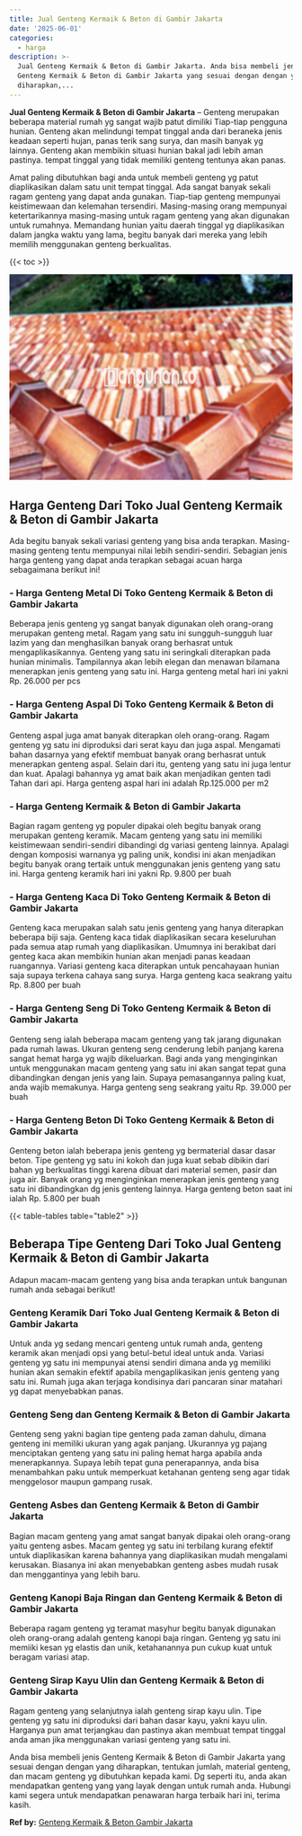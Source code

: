 ```yaml
---
title: Jual Genteng Kermaik & Beton di Gambir Jakarta
date: '2025-06-01'
categories:
  - harga
description: >-
  Jual Genteng Kermaik & Beton di Gambir Jakarta. Anda bisa membeli jenis
  Genteng Kermaik & Beton di Gambir Jakarta yang sesuai dengan dengan yang
  diharapkan,...
---
```


**Jual Genteng Kermaik & Beton di Gambir Jakarta** – Genteng merupakan beberapa material rumah yg sangat wajib patut dimiliki Tiap-tiap pengguna hunian. Genteng akan melindungi tempat tinggal anda dari beraneka jenis keadaan seperti hujan, panas terik sang surya, dan masih banyak yg lainnya. Genteng akan membikin situasi hunian bakal jadi lebih aman pastinya. tempat tinggal yang tidak memiliki genteng tentunya akan panas.

Amat paling dibutuhkan bagi anda untuk membeli genteng yg patut diaplikasikan dalam satu unit tempat tinggal. Ada sangat banyak sekali ragam genteng yang dapat anda gunakan. Tiap-tiap genteng mempunyai keistimewaan dan kelemahan tersendiri. Masing-masing orang mempunyai ketertarikannya masing-masing untuk ragam genteng yang akan digunakan untuk rumahnya. Memandang hunian yaitu daerah tinggal yg diaplikasikan dalam jangka waktu yang lama, begitu banyak dari mereka yang lebih memilih menggunakan genteng berkualitas.

{{< toc >}}

![Jual Genteng Kermaik & Beton di Gambir Jakarta](/images/genteng-minimalis-murah29.png)

## Harga Genteng Dari Toko Jual Genteng Kermaik & Beton di Gambir Jakarta

Ada begitu banyak sekali variasi genteng yang bisa anda terapkan. Masing-masing genteng tentu mempunyai nilai lebih sendiri-sendiri. Sebagian jenis harga genteng yang dapat anda terapkan sebagai acuan harga sebagaimana berikut ini!

### \- Harga Genteng Metal Di Toko Genteng Kermaik & Beton di Gambir Jakarta

Beberapa jenis genteng yg sangat banyak digunakan oleh orang-orang merupakan genteng metal. Ragam yang satu ini sungguh-sungguh luar lazim yang dan menghasilkan banyak orang berhasrat untuk mengaplikasikannya. Genteng yang satu ini seringkali diterapkan pada hunian minimalis. Tampilannya akan lebih elegan dan menawan bilamana menerapkan jenis genteng yang satu ini. Harga genteng metal hari ini yakni Rp. 26.000 per pcs

### \- Harga Genteng Aspal Di Toko Genteng Kermaik & Beton di Gambir Jakarta

Genteng aspal juga amat banyak diterapkan oleh orang-orang. Ragam genteng yg satu ini diproduksi dari serat kayu dan juga aspal. Mengamati bahan dasarnya yang efektif membuat banyak orang berhasrat untuk menerapkan genteng aspal. Selain dari itu, genteng yang satu ini juga lentur dan kuat. Apalagi bahannya yg amat baik akan menjadikan genten tadi Tahan dari api. Harga genteng aspal hari ini adalah Rp.125.000 per m2

### \- Harga Genteng Kermaik & Beton di Gambir Jakarta

Bagian ragam genteng yg populer dipakai oleh begitu banyak orang merupakan genteng keramik. Macam genteng yang satu ini memiliki keistimewaan sendiri-sendiri dibandingi dg variasi genteng lainnya. Apalagi dengan komposisi warnanya yg paling unik, kondisi ini akan menjadikan begitu banyak orang tertaik untuk menggunakan jenis genteng yang satu ini. Harga genteng keramik hari ini yakni Rp. 9.800 per buah

### \- Harga Genteng Kaca Di Toko Genteng Kermaik & Beton di Gambir Jakarta

Genteng kaca merupakan salah satu jenis genteng yang hanya diterapkan beberapa biji saja. Genteng kaca tidak diaplikasikan secara keseluruhan pada semua atap rumah yang diaplikasikan. Umumnya ini berakibat dari genteg kaca akan membikin hunian akan menjadi panas keadaan ruangannya. Variasi genteng kaca diterapkan untuk pencahayaan hunian saja supaya terkena cahaya sang surya. Harga genteng kaca seakrang yaitu Rp. 8.800 per buah

### \- Harga Genteng Seng Di Toko Genteng Kermaik & Beton di Gambir Jakarta

Genteng seng ialah beberapa macam genteng yang tak jarang digunakan pada rumah lawas. Ukuran genteng seng cenderung lebih panjang karena sangat hemat harga yg wajib dikeluarkan. Bagi anda yang menginginkan untuk menggunakan macam genteng yang satu ini akan sangat tepat guna dibandingkan dengan jenis yang lain. Supaya pemasangannya paling kuat, anda wajib memakunya. Harga genteng seng seakrang yaitu Rp. 39.000 per buah

### \- Harga Genteng Beton Di Toko Genteng Kermaik & Beton di Gambir Jakarta

Genteng beton ialah beberapa jenis genteng yg bermaterial dasar dasar beton. Tipe genteng yg satu ini kokoh dan juga kuat sebab dibikin dari bahan yg berkualitas tinggi karena dibuat dari material semen, pasir dan juga air. Banyak orang yg menginginkan menerapkan jenis genteng yang satu ini dibandingkan dg jenis genteng lainnya. Harga genteng beton saat ini ialah Rp. 5.800 per buah

{{< table-tables table="table2" >}}

## Beberapa Tipe Genteng Dari Toko Jual Genteng Kermaik & Beton di Gambir Jakarta

Adapun macam-macam genteng yang bisa anda terapkan untuk bangunan rumah anda sebagai berikut!

### Genteng Keramik Dari Toko Jual Genteng Kermaik & Beton di Gambir Jakarta

Untuk anda yg sedang mencari genteng untuk rumah anda, genteng keramik akan menjadi opsi yang betul-betul ideal untuk anda. Variasi genteng yg satu ini mempunyai atensi sendiri dimana anda yg memiliki hunian akan semakin efektif apabila mengaplikasikan jenis genteng yang satu ini. Rumah juga akan terjaga kondisinya dari pancaran sinar matahari yg dapat menyebabkan panas.

### Genteng Seng dan Genteng Kermaik & Beton di Gambir Jakarta

Genteng seng yakni bagian tipe genteng pada zaman dahulu, dimana genteng ini memiliki ukuran yang agak panjang. Ukurannya yg pajang menciptakan genteng yang satu ini paling hemat harga apabila anda menerapkannya. Supaya lebih tepat guna penerapannya, anda bisa menambahkan paku untuk memperkuat ketahanan genteng seng agar tidak menggelosor maupun gampang rusak.

### Genteng Asbes dan Genteng Kermaik & Beton di Gambir Jakarta

Bagian macam genteng yang amat sangat banyak dipakai oleh orang-orang yaitu genteng asbes. Macam genteg yg satu ini terbilang kurang efektif untuk diaplikasikan karena bahannya yang diaplikasikan mudah mengalami kerusakan. Biasanya ini akan menyebabkan genteng asbes mudah rusak dan menggantinya yang lebih baru.

### Genteng Kanopi Baja Ringan dan Genteng Kermaik & Beton di Gambir Jakarta

Beberapa ragam genteng yg teramat masyhur begitu banyak digunakan oleh orang-orang adalah genteng kanopi baja ringan. Genteng yg satu ini memiiki kesan yg elastis dan unik, ketahanannya pun cukup kuat untuk beragam variasi atap.

### Genteng Sirap Kayu Ulin dan Genteng Kermaik & Beton di Gambir Jakarta

Ragam genteng yang selanjutnya ialah genteng sirap kayu ulin. Tipe genteng yg satu ini diproduksi dari bahan dasar kayu, yakni kayu ulin. Harganya pun amat terjangkau dan pastinya akan membuat tempat tinggal anda aman jika menggunakan variasi genteng yang satu ini.

Anda bisa membeli jenis Genteng Kermaik & Beton di Gambir Jakarta yang sesuai dengan dengan yang diharapkan, tentukan jumlah, material genteng, dan macam genteng yg dibutuhkan kepada kami. Dg seperti itu, anda akan mendapatkan genteng yang yang layak dengan untuk rumah anda. Hubungi kami segera untuk mendapatkan penawaran harga terbaik hari ini, terima kasih.

**Ref by:**  [Genteng Kermaik & Beton  Gambir Jakarta](https://id.wikipedia.org/wiki/Genteng)
